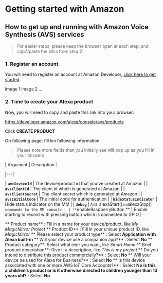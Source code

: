 # Getting started with Amazon

## How to get up and running with Amazon Voice Synthesis (AVS) services
> For easier steps, please keep the browser open at each step, and cop7/paste the links from step 2

### 1. Register an account
You will need to register an account at Amazon Developer, [click here to get started](https://www.amazon.com/ap/register?openid.pape.max_auth_age=1&openid.return_to=https%3A%2F%2Fdeveloper.amazon.com%2Fap_login.html&prevRID=58N9KKJN1AEBPGJDP3K1&openid.identity=http%3A%2F%2Fspecs.openid.net%2Fauth%2F2.0%2Fidentifier_select&openid.assoc_handle=mas_dev_portal&openid.mode=checkid_setup&prepopulatedLoginId=&failedSignInCount=0&language=en_US&openid.claimed_id=http%3A%2F%2Fspecs.openid.net%2Fauth%2F2.0%2Fidentifier_select&pageId=amzn_developer_portal&openid.ns=http%3A%2F%2Fspecs.openid.net%2Fauth%2F2.0).

image 1
image 2
...

### 2. Time to create your Alexa product
Now, you will need to copy and paste this link into your browser:

https://developer.amazon.com/alexa/console/avs/products

Click **CREATE PRODUCT**

On following page; fill inn following information:

> Please note more fields than you initially see will pop up as you fill in your answers.

| Argument | Description |

|---|

| **`avcDeviceId`** | The device/product id  that you've created at Amazon |
| **`avsClientId`** | The client id which is generated at Amazon |
| **`avsClientSecret`** | The client secret which is generated at Amazon |
| **`avsInitialCode`** | The initial code for authentication |
| **`hideStatusIndicator`** | Hide status indicator on the MM |
| **`debug`** | `Add `alexaStart()` and `alexaStop()` commands to the MM console |
| **`enableRaspberryButton`** | Enable starting to record with pressing button which is connected to GPIO |


** Product name** : Fill in a name for your device/product, like *My MagicMirror Project*
** Product ID** : Fill in your unique product ID, like *MagicMirror*
** Please select your product type** : Select **Application with Alexa built-in**
** Will your device use a companion app?** : Select **No**
** Product category**: Select what ever you want, like *Smart Home*
** Brief product description**: Give it a description, like *This is my project*
** Do you intend to distribute this product commercially?** : Select **No**
** Will your device be used for Alexa for Business?** : Select **No**
** Is this device associated with one or more AWS IoT Core Accounts?** : Select **No**
**Is this a children’s product or is it otherwise directed to children younger than 13 years old?** : Select **No**
